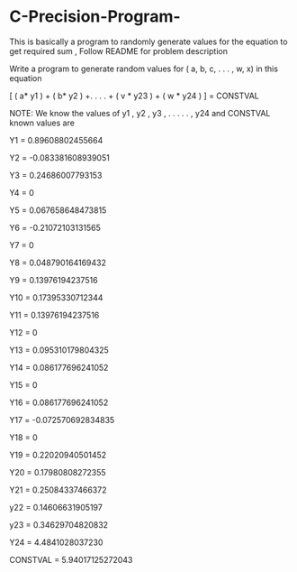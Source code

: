 # C-Precision-Program-
This is basically a program to randomly generate values for the equation to get required sum , Follow README for problem description

Write a program to generate random values for ( a, b, c, . . . , w, x) in this equation

[ ( a* y1 ) + ( b* y2 ) +. . . . + ( v * y23 ) + ( w * y24 ) ] = CONSTVAL

NOTE: We know the values of y1 , y2 , y3 , . . . . . , y24 and CONSTVAL
known values are

Y1   =  0.89608802455664  

Y2   = -0.083381608939051 

Y3   =  0.24686007793153 

Y4   =  0

Y5   =  0.067658648473815

Y6   = -0.21072103131565 

Y7   =  0 

Y8   =  0.048790164169432 

Y9   =  0.13976194237516 

Y10  =  0.17395330712344 

Y11  =  0.13976194237516 

Y12  =  0 

Y13  =  0.095310179804325 

Y14  =  0.086177696241052 

Y15  =  0

Y16  =  0.086177696241052 

Y17  = -0.072570692834835 

Y18  =  0 

Y19  =  0.22020940501452 

Y20  =  0.17980808272355 

Y21  =  0.25084337466372 

y22  =  0.14606631905197 

y23  =  0.34629704820832 

Y24  =  4.4841028037230


CONSTVAL  =  5.94017125272043
